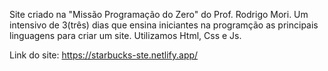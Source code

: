 Site criado na "Missão Programação do Zero" do Prof. Rodrigo Mori.
Um intensivo de 3(três) dias que ensina iniciantes na programção as principais linguagens para criar um site. 
Utilizamos Html, Css e Js.

Link do site: https://starbucks-ste.netlify.app/

